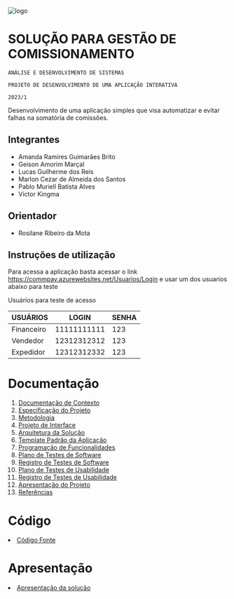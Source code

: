 ![logo](https://user-images.githubusercontent.com/79721330/226141573-ee748c45-be0f-4ca9-850a-210cd6043c9a.png)

# SOLUÇÃO PARA GESTÃO DE COMISSIONAMENTO

`ANÁLISE E DESENVOLVIMENTO DE SISTEMAS`

`PROJETO DE DESENVOLVIMENTO DE UMA APLICAÇÃO INTERATIVA` 

`2023/1`

Desenvolvimento de uma aplicação simples que visa automatizar e evitar falhas na somatória de comissões.

## Integrantes

* Amanda Ramires Guimarães Brito
* Geison Amorim Marçal
* Lucas Guilherme dos Reis
* Marlon Cezar de Almeida dos Santos
* Pablo Muriell Batista Alves
* Victor Kingma

## Orientador

* Rosilane Ribeiro da Mota

## Instruções de utilização

Para acessa a aplicação basta acessar o link  https://commpay.azurewebsites.net/Usuarios/Login e usar um dos usuarios abaixo para teste

 Usuários para teste de acesso

|USUÁRIOS  |    LOGIN    | SENHA |
|----------|-------------|-------|
|Financeiro| 11111111111 | 123   |
|Vendedor  | 12312312312 | 123   |
|Expedidor | 12312312332 | 123   |

# Documentação

<ol>
<li><a href="docs/01-Documentação de Contexto.md"> Documentação de Contexto</a></li>
<li><a href="docs/02-Especificação do Projeto.md"> Especificação do Projeto</a></li>
<li><a href="docs/03-Metodologia.md"> Metodologia</a></li>
<li><a href="docs/04-Projeto de Interface.md"> Projeto de Interface</a></li>
<li><a href="docs/05-Arquitetura da Solução.md"> Arquitetura da Solução</a></li>
<li><a href="docs/06-Template Padrão da Aplicação.md"> Template Padrão da Aplicação</a></li>
<li><a href="docs/07-Programação de Funcionalidades.md"> Programação de Funcionalidades</a></li>
<li><a href="docs/08-Plano de Testes de Software.md"> Plano de Testes de Software</a></li>
<li><a href="docs/09-Registro de Testes de Software.md"> Registro de Testes de Software</a></li>
<li><a href="docs/10-Plano de Testes de Usabilidade.md"> Plano de Testes de Usabilidade</a></li>
<li><a href="docs/11-Registro de Testes de Usabilidade.md"> Registro de Testes de Usabilidade</a></li>
<li><a href="docs/12-Apresentação do Projeto.md"> Apresentação do Projeto</a></li>
<li><a href="docs/13-Referências.md"> Referências</a></li>
</ol>

# Código

<li><a href="src/README.md"> Código Fonte</a></li>

# Apresentação

<li><a href="presentation/README.md"> Apresentação da solução</a></li>
